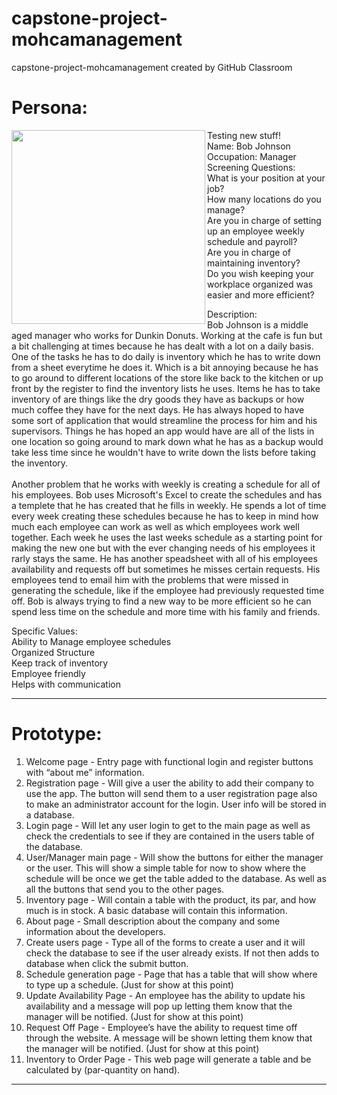 # capstone-project-mohcamanagement
capstone-project-mohcamanagement created by GitHub Classroom

<h1>Persona:</h1>

<img src="https://motionarray.imgix.net/preview-397057-8gWZWGbXcZOzqybT-large.jpg?w=250&q=60&fit=max&auto=format" width="310" align="left" />

Testing new stuff!<br>
Name: Bob Johnson<br>
Occupation: Manager<br>
Screening Questions:<br>
What is your position at your job?<br>
How many locations do you manage?<br>
Are you in charge of setting up an employee weekly schedule and payroll?<br>
Are you in charge of maintaining inventory?<br>
Do you wish keeping your workplace organized was easier and more efficient?<br>

Description:<br>
Bob Johnson is a middle aged manager who works for Dunkin Donuts. Working at the cafe is fun but a bit challenging at times because he has dealt with a lot on a daily basis. One of the tasks he has to do daily is inventory which he has to write down from a sheet everytime he does it. Which is a bit annoying because he has to go around to different locations of the store like back to the kitchen or up front by the register to find the inventory lists he uses. Items he has to take inventory of are things like the dry goods they have as backups or how much coffee they have for the next days. He has always hoped to have some sort of application that would streamline the process for him and his supervisors. Things he has hoped an app would have are all of the lists in one location so going around to mark down what he has as a backup would take less time since he wouldn't have to write down the lists before taking the inventory.<br><br>
Another problem that he works with weekly is creating a schedule for all of his employees. Bob uses Microsoft's Excel to create the schedules and has a templete that he has created that he fills in weekly. He spends a lot of time every week creating these schedules because he has to keep in mind how much each employee can work as well as which employees work well together. Each week he uses the last weeks schedule as a starting point for making the new one but with the ever changing needs of his employees it rarly stays the same. He has another speadsheet with all of his employees availability and requests off but sometimes he misses certain requests. His employees tend to email him with the problems that were missed in generating the schedule, like if the employee had previously requested time off. Bob is always trying to find a new way to be more efficient so he can spend less time on the schedule and more time with his family and friends.<br>

Specific Values:<br>
Ability to Manage employee schedules<br>
Organized Structure<br>
Keep track of inventory<br>
Employee friendly<br>
Helps with communication<br>

<hr>

<h1>Prototype:</h1>
<ol>
  <li>Welcome page - Entry page with functional login and register buttons with “about me” information.</li>
  <li>Registration page - Will give a user the ability to add their company to use the app. The button will send them to a user registration page also to make an administrator account for the login. User info will be stored in a database.</li>
  <li>Login page - Will let any user login to get to the main page as well as check the credentials to see if they are contained in the users table of the database.</li>
  <li>User/Manager main page - Will show the buttons for either the manager or the user. This will show a simple table for now to show where the schedule will be once we get the table added to the database. As well as all the buttons that send you to the other pages.</li>
  <li>Inventory page - Will contain a table with the product, its par, and how much is in stock. A basic database will contain this information.</li>
  <li>About page - Small description about the company and some information about the developers.</li>
  <li>Create users page - Type all of the forms to create a user and it will check the database to see if the user already exists. If not then adds to database when click the submit button.</li>
  <li>Schedule generation page - Page that has a table that will show where to type up a schedule. (Just for show at this point)</li>
  <li>Update Availability Page - An employee has the ability to update his availability and a message will pop up letting them know that the manager will be notified. (Just for show at this point)</li>
  <li>Request Off Page -  Employee’s have the ability to request time off through the website. A message will be shown letting them know that the manager will be notified. (Just for show at this point)</li>
  <li>Inventory to Order Page - This web page will generate a table and be calculated by (par-quantity on hand).</li>
</ol>
<hr>

